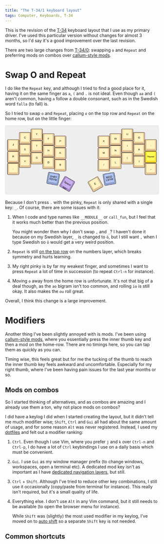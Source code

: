 ```yaml
---
title: "The T-34/1 keyboard layout"
tags: Computer, Keyboards, T-34
---
```


This is the revision of the [T-34][] keyboard layout that I use as my primary driver. I've used this particular version without changes for almost 3 months, so I'd say it's a good improvement over the last revision.

There are two large changes from [T-34/0][]: swapping `o` and `Repeat` and preferring mods on combos over [callum-style mods][callum].


# Swap O and Repeat

I do like the `Repeat` key, and although I tried to find a good place for it, having it on the same finger as `a`, `(` and `.` is not ideal. Even though `aa` and `(` aren't common, having `a` follow a double consonant, such as in the Swedish word `falla` (to fall) is.

So I tried to swap `o` and `Repeat`, placing `o` on the top row and `Repeat` on the home row, but on the little finger:

![Base layer](/images/t-34-1/base.png)

Because I don't press `.` with the pinky, `Repeat` is only shared with a single key: `_`. Of course, there are some issues with it:

1. When I code and type names like `__MODULE__` or `call_fun`, but I feel that it works much better than the previous position.

   You might wonder then why I don't swap `,` and `_`? I haven't done it because on my Swedish layer, `_` is changed to `ö`, but I still want `,` when I type Swedish so `ö` would get a very weird position.
1. `Repeat` is still [on the top row](/blog/2021/09/05/t-34-0#numbers) on the numbers layer, which breaks symmetry and hurts learning.
1. My right pinky is by far my weakest finger, and sometimes I want to press `Repeat` a lot of time in succession (to repeat `Ctrl-n` for instance).
1. Moving `o` away from the home row is unfortunate. It's not that big of a deal though, as the `ao` bigram isn't too common, and rolling `io` is still okay. It also makes the `ou` roll great.

Overall, I think this change is a large improvement.


# Modifiers

Another thing I've been slightly annoyed with is mods. I've been using [callum-style mods][callum], where you essentially press the inner thumb key and then a mod on the home-row. There are no timings here, so you can tap them as quickly as you can.

Timing wise, this feels great but for me the tucking of the thumb to reach the inner thumb key feels awkward and uncomfortable. Especially for my right thumb, where I've been having pain issues for the last year months or so.


## Mods on combos

So I started thinking of alternatives, and as combos are amazing and I already use them a ton, why not place mods on combos?

I did have a keylog I did when I started creating the layout, but it didn't tell me much modifier wise; `Shift`, `Ctrl` and `Gui` all had about the same amount of usage, and for some reason `Alt` was never registered. Instead, I used my [dotfiles][] and felt out a modifier ranking:

1. `Ctrl`. Even though I use Vim, where you prefer `j` and `k` over `Ctrl-n` and `Ctrl-p`, I do have a lot of `Ctrl` keybindings I use on a daily basis which must be convenient.
2. `Gui`. I use `Gui` as my window manager prefix (to change windows, workspaces, open a terminal etc). A dedicated mod key isn't as important as I have [dedicated navigation layers][navigation], but still.
3. `Ctrl` + `Shift`. Although I've tried to reduce other key combinations, I still use it occasionally (copy/paste from terminal for instance). This really isn't required, but it's a small quality of life.
4. Everything else. I don't use `Alt` in any Vim command, but it still needs to be available (to open the browser menu for instance).

   While `Shift` was (slightly) the most used modifier in my keylog, I've moved on to [auto shift][] so a separate `Shift` key is not needed.


## Common shortcuts


[T-34]: /blog/tags/t-34/
[T-34/0]: /blog/2021/09/05/t-34-0/
[callum]: https://github.com/callum-oakley/qmk_firmware/tree/master/users/callum#oneshot-modifiers "Callum Oakley keymap"
[dotfiles]: https://github.com/treeman/dotfiles
[navigation]: /blog/2021/06/03/the-t-34-keyboard-layout#navigation
[auto shift]: https://docs.qmk.fm/#/feature_auto_shift
